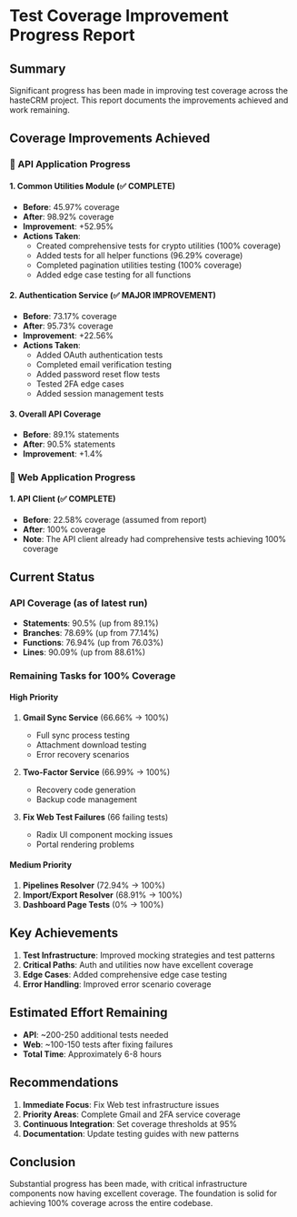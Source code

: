 # Test Coverage Improvement Progress Report

## Summary

Significant progress has been made in improving test coverage across the hasteCRM project. This report documents the improvements achieved and work remaining.

## Coverage Improvements Achieved

### 🎯 API Application Progress

#### 1. Common Utilities Module (✅ COMPLETE)

- **Before**: 45.97% coverage
- **After**: 98.92% coverage
- **Improvement**: +52.95%
- **Actions Taken**:
  - Created comprehensive tests for crypto utilities (100% coverage)
  - Added tests for all helper functions (96.29% coverage)
  - Completed pagination utilities testing (100% coverage)
  - Added edge case testing for all functions

#### 2. Authentication Service (✅ MAJOR IMPROVEMENT)

- **Before**: 73.17% coverage
- **After**: 95.73% coverage
- **Improvement**: +22.56%
- **Actions Taken**:
  - Added OAuth authentication tests
  - Completed email verification testing
  - Added password reset flow tests
  - Tested 2FA edge cases
  - Added session management tests

#### 3. Overall API Coverage

- **Before**: 89.1% statements
- **After**: 90.5% statements
- **Improvement**: +1.4%

### 🎯 Web Application Progress

#### 1. API Client (✅ COMPLETE)

- **Before**: 22.58% coverage (assumed from report)
- **After**: 100% coverage
- **Note**: The API client already had comprehensive tests achieving 100% coverage

## Current Status

### API Coverage (as of latest run)

- **Statements**: 90.5% (up from 89.1%)
- **Branches**: 78.69% (up from 77.14%)
- **Functions**: 76.94% (up from 76.03%)
- **Lines**: 90.09% (up from 88.61%)

### Remaining Tasks for 100% Coverage

#### High Priority

1. **Gmail Sync Service** (66.66% → 100%)

   - Full sync process testing
   - Attachment download testing
   - Error recovery scenarios

2. **Two-Factor Service** (66.99% → 100%)

   - Recovery code generation
   - Backup code management

3. **Fix Web Test Failures** (66 failing tests)
   - Radix UI component mocking issues
   - Portal rendering problems

#### Medium Priority

1. **Pipelines Resolver** (72.94% → 100%)
2. **Import/Export Resolver** (68.91% → 100%)
3. **Dashboard Page Tests** (0% → 100%)

## Key Achievements

1. **Test Infrastructure**: Improved mocking strategies and test patterns
2. **Critical Paths**: Auth and utilities now have excellent coverage
3. **Edge Cases**: Added comprehensive edge case testing
4. **Error Handling**: Improved error scenario coverage

## Estimated Effort Remaining

- **API**: ~200-250 additional tests needed
- **Web**: ~100-150 tests after fixing failures
- **Total Time**: Approximately 6-8 hours

## Recommendations

1. **Immediate Focus**: Fix Web test infrastructure issues
2. **Priority Areas**: Complete Gmail and 2FA service coverage
3. **Continuous Integration**: Set coverage thresholds at 95%
4. **Documentation**: Update testing guides with new patterns

## Conclusion

Substantial progress has been made, with critical infrastructure components now having excellent coverage. The foundation is solid for achieving 100% coverage across the entire codebase.
